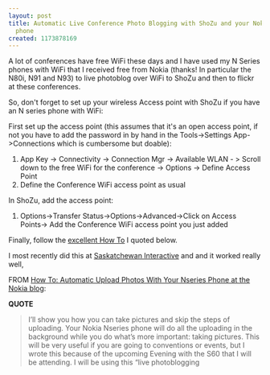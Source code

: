 ```yaml
---
layout: post
title: Automatic Live Conference Photo Blogging with ShoZu and your Nokia N series
  phone
created: 1173878169
---
```

<p>
A lot of  conferences have free WiFi these days and I have used my N Series phones with WiFi that I received free from Nokia (thanks! In particular the N80i, N91 and  N93) to live photoblog over WiFi to ShoZu and then to flickr at these conferences.
</p><p>
So, don't forget to set up your wireless Access point with ShoZu if you have an N series phone with WiFi:
</p><p>
First set up the access point (this assumes that it's an open access point, if not you have to add the password in by hand in the Tools-&gt;Settings App-&gt;Connections which is cumbersome but doable):
</p><ol>
<li>App Key -&gt; Connectivity -&gt; Connection Mgr -&gt; Available WLAN - &gt; Scroll down to the free WiFi for the conference -&gt; Options -&gt; Define Access Point</li>
<li>Define the Conference WiFi access point as usual</li>
</ol><p>
In ShoZu, add the access point: 
</p><ol>
<li>Options-&gt;Transfer Status-&gt;Options-&gt;Advanced-&gt;Click on Access Points-&gt; Add the Conference WiFi  access point you just added</li>
</ol><p>
Finally, follow the <a href="http://thenokiablog.com/2007/03/13/how-to-automatic-upload-photos-with-your-nseries-phone/">excellent How To</a> I quoted below.
</p><p>
I most recently did this at <a href="http://bryght.com/events/saskatchewan-interactive-2007-way-beyond-websites">Saskatchewan Interactive</a> and and it worked really well,
</p><p>
FROM <a href="http://thenokiablog.com/2007/03/13/how-to-automatic-upload-photos-with-your-nseries-phone/">How To: Automatic Upload Photos With Your Nseries Phone at the Nokia blog</a>:
</p><p>
<strong>QUOTE</strong>
</p><blockquote>
I’ll show you how you can take pictures and skip the steps of uploading. Your Nokia Nseries phone will do all the uploading in the background while you do what’s more important: taking pictures. This will be very useful if you are going to conventions or events, but I wrote this because of the upcoming Evening with the S60 that I will be attending. I will be using this “live photoblogging
